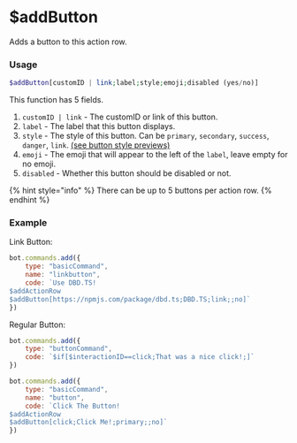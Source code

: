 # $addButton

Adds a button to this action row.

### Usage

```php
$addButton[customID | link;label;style;emoji;disabled (yes/no)]
```

This function has 5 fields.

1. `customID | link` - The customID or link of this button.
2. `label` - The label that this button displays.
3. `style` - The style of this button. Can be `primary`, `secondary`, `success`, `danger`, `link`. [\(see button style previews\)](https://imgur.com/GK4HptH)
4. `emoji` - The emoji that will appear to the left of the `label`, leave empty for no emoji.
5. `disabled` - Whether this button should be disabled or not.

{% hint style="info" %}
There can be up to 5 buttons per action row.
{% endhint %}

### Example

Link Button:

```javascript
bot.commands.add({
    type: "basicCommand",
    name: "linkbutton",
    code: `Use DBD.TS!
$addActionRow
$addButton[https://npmjs.com/package/dbd.ts;DBD.TS;link;;no]`
})
```

Regular Button:

```javascript
bot.commands.add({
    type: "buttonCommand",
    code: `$if[$interactionID==click;That was a nice click!;]`
})

bot.commands.add({
    type: "basicCommand",
    name: "button",
    code: `Click The Button!
$addActionRow
$addButton[click;Click Me!;primary;;no]`
})
```

